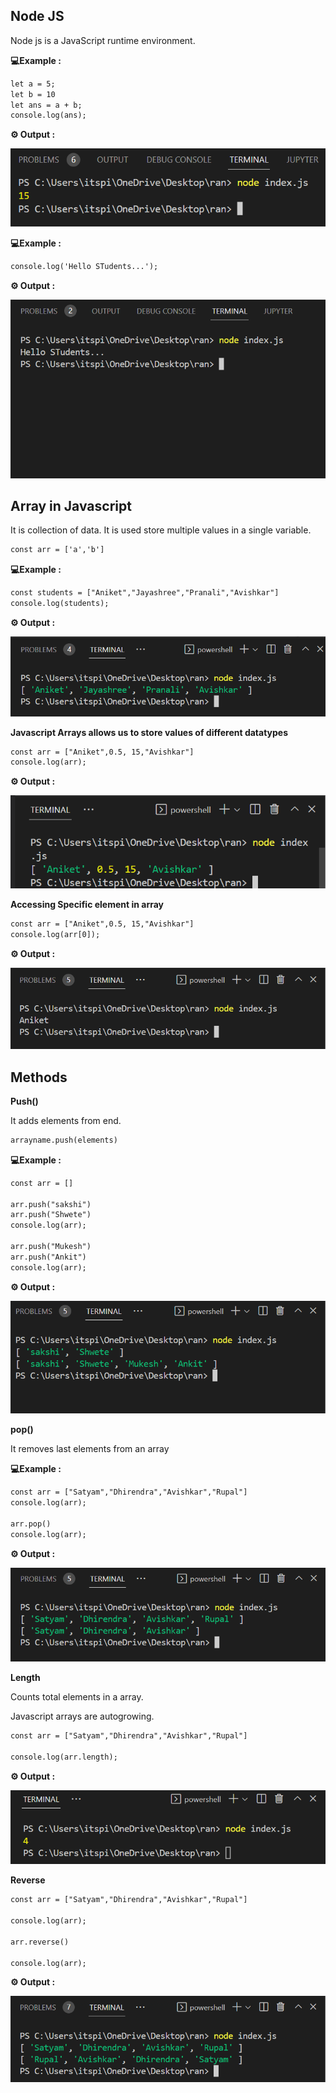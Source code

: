 ## Node JS

Node js is a JavaScript runtime environment.

**💻Example :**
```html
let a = 5;
let b = 10
let ans = a + b;
console.log(ans);
```
**⚙️ Output :**

![Output](output-1.png)  

**💻Example :**
```html
console.log('Hello STudents...');
```
**⚙️ Output :**

![Output](output-2.png)

## Array in Javascript

It is collection of data.
It is used store multiple values in a single variable.

```html
const arr = ['a','b']
```

**💻Example :**
```html
const students = ["Aniket","Jayashree","Pranali","Avishkar"]
console.log(students);
```
**⚙️ Output :**

![Output](output-3.png)

**Javascript Arrays allows us to store values of different datatypes**

```html
const arr = ["Aniket",0.5, 15,"Avishkar"]
console.log(arr);
```
**⚙️ Output :**

![Output](output-4.png)

**Accessing Specific element in array**

```html
const arr = ["Aniket",0.5, 15,"Avishkar"]
console.log(arr[0]);
```

**⚙️ Output :**

![Output](output-5.png)

## Methods 

**Push()**

It adds elements from end.

```html
arrayname.push(elements)
```

**💻Example :**
```html
const arr = []

arr.push("sakshi")
arr.push("Shwete")
console.log(arr);

arr.push("Mukesh")
arr.push("Ankit")
console.log(arr);
```
**⚙️ Output :**

![Output](output-6.png)

**pop()**

It removes last elements from an array

**💻Example :**
```html
const arr = ["Satyam","Dhirendra","Avishkar","Rupal"]
console.log(arr);

arr.pop()
console.log(arr);
```
**⚙️ Output :**

![Output](output-7.png)

**Length**

Counts total elements in a array.

Javascript arrays are autogrowing.

```html
const arr = ["Satyam","Dhirendra","Avishkar","Rupal"]

console.log(arr.length);
```

**⚙️ Output :**

![Output](output-8.png)

**Reverse**

```html
const arr = ["Satyam","Dhirendra","Avishkar","Rupal"]

console.log(arr);

arr.reverse()

console.log(arr);
```

**⚙️ Output :**

![Output](output-9.png)